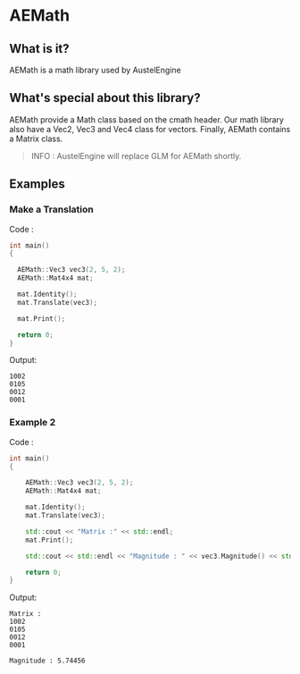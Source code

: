 # AEMath
## What is it?
AEMath is a math library used by AustelEngine

## What's special about this library?
AEMath provide a Math class based on the cmath header. Our math library also have a Vec2, Vec3 and Vec4 class for vectors. Finally, AEMath contains a Matrix class. 
> INFO : AustelEngine will replace GLM for AEMath shortly.

## Examples
### Make a Translation
Code : 
```cpp
int main()
{

  AEMath::Vec3 vec3(2, 5, 2);
  AEMath::Mat4x4 mat;

  mat.Identity();
  mat.Translate(vec3);

  mat.Print();

  return 0;
}
```
Output:
```
1002
0105
0012
0001
```
### Example 2
Code : 
```cpp
int main()
{

    AEMath::Vec3 vec3(2, 5, 2);
    AEMath::Mat4x4 mat;

    mat.Identity();
    mat.Translate(vec3);

    std::cout << "Matrix :" << std::endl;
    mat.Print();

    std::cout << std::endl << "Magnitude : " << vec3.Magnitude() << std::endl;

    return 0;
}
```
Output:
```
Matrix :
1002
0105
0012
0001

Magnitude : 5.74456
```
